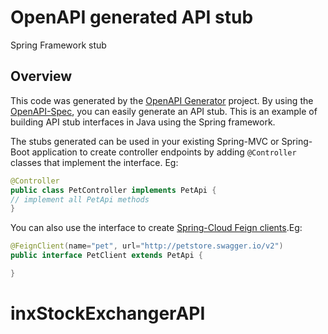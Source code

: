 
# OpenAPI generated API stub

Spring Framework stub


## Overview
This code was generated by the [OpenAPI Generator](https://openapi-generator.tech) project.
By using the [OpenAPI-Spec](https://openapis.org), you can easily generate an API stub.
This is an example of building API stub interfaces in Java using the Spring framework.

The stubs generated can be used in your existing Spring-MVC or Spring-Boot application to create controller endpoints
by adding ```@Controller``` classes that implement the interface. Eg:
```java
@Controller
public class PetController implements PetApi {
// implement all PetApi methods
}
```

You can also use the interface to create [Spring-Cloud Feign clients](http://projects.spring.io/spring-cloud/spring-cloud.html#spring-cloud-feign-inheritance).Eg:
```java
@FeignClient(name="pet", url="http://petstore.swagger.io/v2")
public interface PetClient extends PetApi {

}
```
# inxStockExchangerAPI
